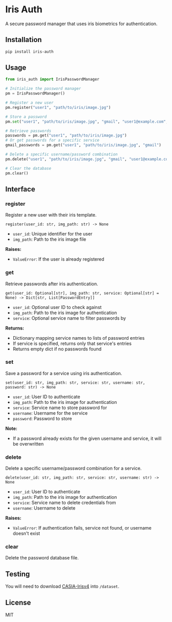 # Iris Auth

A secure password manager that uses iris biometrics for authentication.

## Installation

```bash
pip install iris-auth
```

## Usage

```python
from iris_auth import IrisPasswordManager

# Initialize the password manager
pm = IrisPasswordManager()

# Register a new user
pm.register("user1", "path/to/iris/image.jpg")

# Store a password
pm.set("user1", "path/to/iris/image.jpg", "gmail", "user1@example.com", "secret123")

# Retrieve passwords
passwords = pm.get("user1", "path/to/iris/image.jpg")
# Or get passwords for a specific service
gmail_passwords = pm.get("user1", "path/to/iris/image.jpg", "gmail")

# Delete a specific username/password combination
pm.delete("user1", "path/to/iris/image.jpg", "gmail", "user1@example.com")

# Clear the database
pm.clear()
```

## Interface

### register

Register a new user with their iris template.

`register(user_id: str, img_path: str) -> None`

- `user_id`: Unique identifier for the user
- `img_path`: Path to the iris image file

**Raises:**
- `ValueError`: If the user is already registered

### get

Retrieve passwords after iris authentication.

`get(user_id: Optional[str], img_path: str, service: Optional[str] = None) -> Dict[str, List[PasswordEntry]]`

- `user_id`: Optional user ID to check against
- `img_path`: Path to the iris image for authentication
- `service`: Optional service name to filter passwords by

**Returns:**
- Dictionary mapping service names to lists of password entries
- If service is specified, returns only that service's entries
- Returns empty dict if no passwords found

### set

Save a password for a service using iris authentication.

`set(user_id: str, img_path: str, service: str, username: str, password: str) -> None`

- `user_id`: User ID to authenticate
- `img_path`: Path to the iris image for authentication
- `service`: Service name to store password for
- `username`: Username for the service
- `password`: Password to store

**Note:**
- If a password already exists for the given username and service, it will be overwritten

### delete

Delete a specific username/password combination for a service.

`delete(user_id: str, img_path: str, service: str, username: str) -> None`

- `user_id`: User ID to authenticate
- `img_path`: Path to the iris image for authentication
- `service`: Service name to delete credentials from
- `username`: Username to delete

**Raises:**
- `ValueError`: If authentication fails, service not found, or username doesn't exist

### clear

Delete the password database file.

## Testing 
You will need to download [CASIA-Irisv4](https://hycasia.github.io/dataset/casia-irisv4/) into `/dataset`.

## License

MIT
